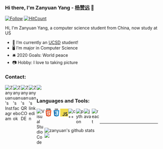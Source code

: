 ### Hi there, I'm Zanyuan Yang - [杨赞远][website]  👋

[![Follow](https://img.shields.io/github/followers/zanyuanyang?label=FOLLOW&style=for-the-badge)](https://github.com/ZanyuanYang)
[![HitCount](https://img.shields.io/github/watchers/ZANYUANYANG/ZANYUANYANG?label=WATCH&style=for-the-badge)](https://github.com/ZanyuanYang)

Hi, I'm Zanyuan Yang, a computer science student from China, now study at US

- 🏫 I’m currently an [UCSD][ucsdwebsite] student!
- 🖥 I’m major in Computer Science 
- 🛎 2020 Goals: World peace
- 📷 Hobby: I love to taking picture

### Contact:

[<img align="left" alt="Zanyuan's Instagram" width="26px" src="https://img.icons8.com/doodle/26/000000/instagram--v1.png"/>][instagram]
[<img align="left" alt="Zanyuan's facebook" width="26px" src="https://img.icons8.com/doodle/26/000000/facebook-new.png"/>][facebook]
[<img align="left" alt="Zanyuan's QRCODE" width="26px" src="https://img.icons8.com/dusk/26/000000/weixing.png"/>][QRcode]
[<img align="left" alt="Zanyuan's linkedin" width="26px" src="https://img.icons8.com/doodle/26/000000/linkedin--v2.png"/>][linkedin]
<a align="left" href="mailto:zayang@ucsd.com"><img width="26px" src="https://img.icons8.com/doodle/26/000000/email-sign.png"/></a>
<br />

### Languages and Tools:

<img align="left" alt="Visual Studio Code" width="26px" src="https://img.icons8.com/fluent/100/000000/visual-studio-code-2019.png" />
<img align="left" alt="HTML5" width="26px" src="https://raw.githubusercontent.com/github/explore/80688e429a7d4ef2fca1e82350fe8e3517d3494d/topics/html/html.png" />
<img align="left" alt="CSS3" width="26px" src="https://raw.githubusercontent.com/github/explore/80688e429a7d4ef2fca1e82350fe8e3517d3494d/topics/css/css.png" />
<img align="left" alt="JavaScript" width="26px" src="https://raw.githubusercontent.com/github/explore/80688e429a7d4ef2fca1e82350fe8e3517d3494d/topics/javascript/javascript.png" />
<img align="left" alt="c++" width="26px" src="https://img.icons8.com/color/100/000000/c-plus-plus-logo.png"/>
<img align="left" alt="python" width="26px" src="https://img.icons8.com/color/26/000000/python.png"/>
<img align="left" alt="java" width="26px" src="https://img.icons8.com/color/26/000000/java-coffee-cup-logo.png"/>
<img align="left" alt="react" width="26px" src="https://img.icons8.com/officexs/26/000000/react.png"/>

<br />
<br />

---

<a><img src="https://github-readme-stats.anuraghazra1.vercel.app/api?username=zanyuanyang&show_icons=true&include_all_commits=true&theme=radical" alt="zanyuan's github stats" /></a>
<br />
<a><img src="https://github-readme-stats.vercel.app/api/top-langs/?username=zanyuanyang&layout=compact" /></a>




[website]: https://www.jayingyoung.com/
[ucsdwebsite]: https://ucsd.edu/
[instagram]: https://www.instagram.com/jayingyoung/
[facebook]: https://www.facebook.com/profile.php?id=100011389736236/
[QRcode]: https://www.jayingyoung.com/photo/QRcode.jpg/
[linkedin]: https://www.linkedin.com/in/zanyuan-yang-277562129/
